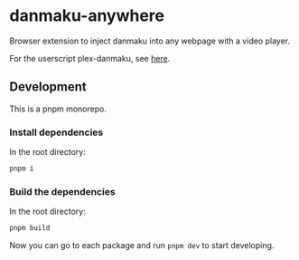 # danmaku-anywhere

Browser extension to inject danmaku into any webpage with a video player.

For the userscript plex-danmaku, see [here](./packages/plex-danmaku).

## Development

This is a pnpm monorepo.

### Install dependencies

In the root directory:

```bash
pnpm i
```

### Build the dependencies

In the root directory:

```bash
pnpm build
```

Now you can go to each package and run `pnpm dev` to start developing.
